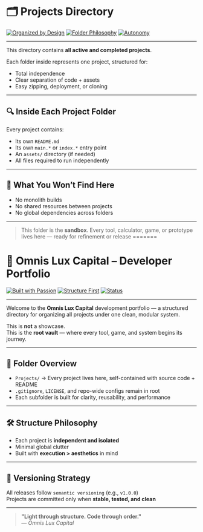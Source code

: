 # 🗂️ Projects Directory

[![Organized by Design](https://img.shields.io/badge/Structure-Clean-orange)](https://example.com/organized-by-design)
[![Folder Philosophy](https://img.shields.io/badge/Each%20Folder-Isolated%20Project-informational)](https://example.com/folder-philosophy)
[![Autonomy](https://img.shields.io/badge/Project%20Style-Self%20Contained-blue)](https://example.com/autonomy)

---

This directory contains **all active and completed projects**.

Each folder inside represents one project, structured for:

- Total independence  
- Clear separation of code + assets  
- Easy zipping, deployment, or cloning

---

## 🔍 Inside Each Project Folder

Every project contains:

- Its own `README.md`
- Its own `main.*` or `index.*` entry point
- An `assets/` directory (if needed)
- All files required to run independently

---

## 🚫 What You Won’t Find Here

- No monolith builds  
- No shared resources between projects  
- No global dependencies across folders

---

> This folder is the **sandbox**. Every tool, calculator, game, or prototype lives here — ready for refinement or release
=======
# 🚀 Omnis Lux Capital – Developer Portfolio

[![Built with Passion](https://img.shields.io/badge/Built%20by-Omnis%20Lux%20Capital-red)](https://github.com/Omnis-Lux-Capital)
[![Structure First](https://img.shields.io/badge/Philosophy-Clean%20Architecture-blue)](#)
[![Status](https://img.shields.io/badge/Status-Active-green)](#)

---

Welcome to the **Omnis Lux Capital** development portfolio — a structured directory for organizing all projects under one clean, modular system.

This is **not** a showcase.  
This is the **root vault** — where every tool, game, and system begins its journey.

---

## 📁 Folder Overview

- `Projects/` → Every project lives here, self-contained with source code + README
- `.gitignore`, `LICENSE`, and repo-wide configs remain in root
- Each subfolder is built for clarity, reusability, and performance

---

## 🛠️ Structure Philosophy

- Each project is **independent and isolated**
- Minimal global clutter
- Built with **execution > aesthetics** in mind

---

## 📌 Versioning Strategy

All releases follow `semantic versioning` (e.g., `v1.0.0`)  
Projects are committed only when **stable, tested, and clean**

---

> **"Light through structure. Code through order."**  
> — *Omnis Lux Capital*
